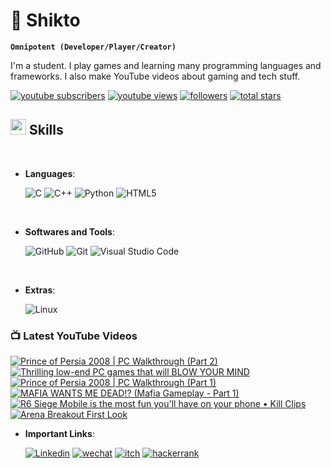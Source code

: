 # 🦸 Shikto

**`Omnipotent (Developer/Player/Creator)`**

I'm a student. I play games and learning many programming languages and frameworks. I also make YouTube videos about gaming and tech stuff.

<p align="left">
      <a href="https://www.youtube.com/channel/UCrg4r8BKqYYRjEq-fpxlYsA?sub_confirmation=1">
         <img alt="youtube subscribers" title="Subscribe to my YouTube channel" src="https://custom-icon-badges.demolab.com/youtube/channel/subscribers/UCrg4r8BKqYYRjEq-fpxlYsA?color=%23E05D44&label=SUBSCRIBE&logo=video&logoColor=white&style=for-the-badge&labelColor=CE4630"/></a> 
      <a href="https://www.youtube.com/UCrg4r8BKqYYRjEq-fpxlYsA">
         <img alt="youtube views" title="YouTube views" src="https://custom-icon-badges.demolab.com/youtube/channel/views/UCrg4r8BKqYYRjEq-fpxlYsA?color=%23E1AD0E&logo=eye&logoColor=white&style=for-the-badge&labelColor=C79600"/></a> 
      <a href="https://github.com/sh1kto?tab=followers">
         <img alt="followers" title="Follow me on Github" src="https://custom-icon-badges.demolab.com/github/followers/sh1kto?color=236ad3&labelColor=1155ba&style=for-the-badge&logo=person-add&label=Follow&logoColor=white"/></a>
      <a href="https://github.com/sh1kto?tab=repositories&sort=stargazers">
         <img alt="total stars" title="Total stars on GitHub" src="https://custom-icon-badges.demolab.com/github/stars/sh1kto?color=55960c&style=for-the-badge&labelColor=488207&logo=star"/></a>
   </p>


## <img src="https://media2.giphy.com/media/QssGEmpkyEOhBCb7e1/giphy.gif?cid=ecf05e47a0n3gi1bfqntqmob8g9aid1oyj2wr3ds3mg700bl&rid=giphy.gif" width ="25"><b> Skills</b>
<br>

<p align="center">

- **Languages**:

    ![C](https://img.shields.io/badge/c-%2300599C.svg?style=for-the-badge&logo=c&logoColor=white)
    ![C++](https://img.shields.io/badge/c++-%2300599C.svg?style=for-the-badge&logo=c%2B%2B&logoColor=white)
    ![Python](https://img.shields.io/badge/python-3670A0?style=for-the-badge&logo=python&logoColor=ffdd54)
    ![HTML5](https://img.shields.io/badge/HTML5%20-%23E34F26.svg?style=for-the-badge&logo=html5&logoColor=white)
    

<br>   
    
- **Softwares and Tools**:

    ![GitHub](https://img.shields.io/badge/github-%23121011.svg?style=for-the-badge&logo=github&logoColor=white)
    ![Git](https://img.shields.io/badge/git-%23F05033.svg?style=for-the-badge&logo=git&logoColor=white)
    ![Visual Studio Code](https://img.shields.io/badge/Visual%20Studio%20Code-0078d7.svg?style=for-the-badge&logo=visual-studio-code&logoColor=white)

<br>

- **Extras**:

    ![Linux](https://img.shields.io/badge/Linux-FCC624?style=for-the-badge&logo=linux&logoColor=black)

</p>

### 📺 Latest YouTube Videos

<!-- BEGIN YOUTUBE-CARDS -->
[![Prince of Persia 2008 | PC Walkthrough (Part 2)](https://ytcards.demolab.com/?id=R85AJ6H5tCk&title=Prince+of+Persia+2008+%7C+PC+Walkthrough+%28Part+2%29&lang=en&timestamp=1710792935&background_color=%230d1117&title_color=%23ffffff&stats_color=%23dedede&max_title_lines=1&width=250&border_radius=5 "Prince of Persia 2008 | PC Walkthrough (Part 2)")](https://www.youtube.com/watch?v=R85AJ6H5tCk)
[![Thrilling low-end PC games that will BLOW YOUR MIND](https://ytcards.demolab.com/?id=N5K7pjjePUo&title=Thrilling+low-end+PC+games+that+will+BLOW+YOUR+MIND&lang=en&timestamp=1710709237&background_color=%230d1117&title_color=%23ffffff&stats_color=%23dedede&max_title_lines=1&width=250&border_radius=5 "Thrilling low-end PC games that will BLOW YOUR MIND")](https://www.youtube.com/watch?v=N5K7pjjePUo)
[![Prince of Persia 2008 | PC Walkthrough (Part 1)](https://ytcards.demolab.com/?id=ijNbfHzcvHc&title=Prince+of+Persia+2008+%7C+PC+Walkthrough+%28Part+1%29&lang=en&timestamp=1710670802&background_color=%230d1117&title_color=%23ffffff&stats_color=%23dedede&max_title_lines=1&width=250&border_radius=5 "Prince of Persia 2008 | PC Walkthrough (Part 1)")](https://www.youtube.com/watch?v=ijNbfHzcvHc)
[![MAFIA WANTS ME DEAD!? (Mafia Gameplay - Part 1)](https://ytcards.demolab.com/?id=1A9740TymJc&title=MAFIA+WANTS+ME+DEAD%21%3F+%28Mafia+Gameplay+-+Part+1%29&lang=en&timestamp=1710195043&background_color=%230d1117&title_color=%23ffffff&stats_color=%23dedede&max_title_lines=1&width=250&border_radius=5 "MAFIA WANTS ME DEAD!? (Mafia Gameplay - Part 1)")](https://www.youtube.com/watch?v=1A9740TymJc)
[![R6 Siege Mobile is the most fun you'll have on your phone • Kill Clips](https://ytcards.demolab.com/?id=kSyedYQ092A&title=R6+Siege+Mobile+is+the+most+fun+you%27ll+have+on+your+phone+%E2%80%A2+Kill+Clips&lang=en&timestamp=1694285943&background_color=%230d1117&title_color=%23ffffff&stats_color=%23dedede&max_title_lines=1&width=250&border_radius=5 "R6 Siege Mobile is the most fun you'll have on your phone • Kill Clips")](https://www.youtube.com/watch?v=kSyedYQ092A)
[![Arena Breakout First Look](https://ytcards.demolab.com/?id=WOCIU_ocLXU&title=Arena+Breakout+First+Look&lang=en&timestamp=1693235958&background_color=%230d1117&title_color=%23ffffff&stats_color=%23dedede&max_title_lines=1&width=250&border_radius=5 "Arena Breakout First Look")](https://www.youtube.com/watch?v=WOCIU_ocLXU)
<!-- END YOUTUBE-CARDS -->

- **Important Links**:

     <a href="https://www.linkedin.com/in/shikto/">
         <img alt="Linkedin" title="Linkedin Profile" src="https://img.shields.io/badge/linkedin-%230077B5.svg?style=for-the-badge&logo=linkedin&logoColor=white"/></a>
         <a href="weixin://dl/chat?sh1kto">
         <img alt="wechat" title="Messege me on wechat" src="https://img.shields.io/badge/WeChat-07C160?style=for-the-badge&logo=wechat&logoColor=white"/></a>
         <a href="https://sh1kto.itch.io">
         <img alt="itch" title="My Games" src="https://img.shields.io/badge/Itch-%23FF0B34.svg?style=for-the-badge&logo=Itch.io&logoColor=white"/></a>
         <a href="https://www.hackerrank.com/shikto">
         <img alt="hackerrank" title="HackerRank Profile" src="https://img.shields.io/badge/-Hackerrank-2EC866?style=for-the-badge&logo=HackerRank&logoColor=white"/></a>

